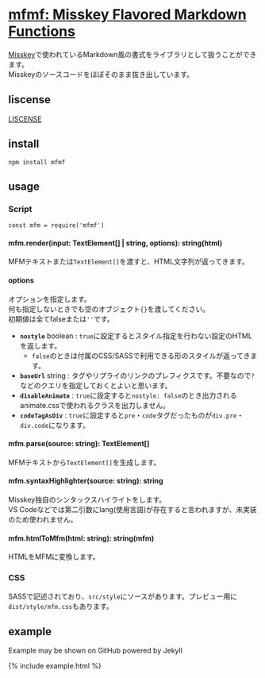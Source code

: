 # [mfmf: Misskey Flavored Markdown Functions](https://tamaina.github.io/mfmf/)
[Misskey](https://github.com/syuilo/misskey)で使われているMarkdown風の書式をライブラリとして扱うことができます。  
Misskeyのソースコードをほぼそのまま抜き出しています。

## liscense
[LISCENSE](./LISCENSE)

## install
```
npm install mfmf
```

## usage

### Script
```
const mfm = require('mfmf')
```

#### mfm.render(input: TextElement[] | string, options): string(html)
MFMテキストまたは`TextElement[]`を渡すと、HTML文字列が返ってきます。

#### options
オプションを指定します。  
何も指定しないときでも空のオブジェクト`{}`を渡してください。  
初期値は全てfalseまたは`''`です。

- **`nostyle`** boolean : `true`に設定するとスタイル指定を行わない設定のHTMLを返します。
  * `false`のときは付属のCSS/SASSで利用できる形のスタイルが返ってきます。
- **`baseUrl`** string : タグやリプライのリンクのプレフィクスです。不要なので`?`などのクエリを指定しておくとよいと思います。
- **`disableAnimate`** : `true`に設定すると`nostyle: false`のとき出力されるanimate.cssで使われるクラスを出力しません。
- **`codeTagAsDiv`** : `true`に設定すると`pre`・`code`タグだったものが`div.pre`・`div.code`になります。

#### mfm.parse(source: string): TextElement[]
MFMテキストから`TextElement[]`を生成します。

#### mfm.syntaxHighlighter(source: string): string
Misskey独自のシンタックスハイライトをします。  
VS Codeなどでは第二引数にlang(使用言語)が存在すると言われますが、未実装のため使われません。

#### mfm.htmlToMfm(html: string): string(mfm)
HTMLをMFMに変換します。

### CSS
SASSで記述されており、`src/style`にソースがあります。プレビュー用に`dist/style/mfm.css`もあります。

## example
Example may be shown on GitHub powered by Jekyll

{% include example.html %}
